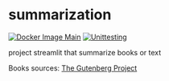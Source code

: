 # summarization

[![Docker Image Main](https://github.com/jeroux/summarization/actions/workflows/docker-image.yml/badge.svg?branch=main)](https://github.com/jeroux/summarization/actions/workflows/docker-image.yml)
[![Unittesting](https://github.com/jeroux/summarization/actions/workflows/unittesting.yml/badge.svg)](https://github.com/jeroux/summarization/actions/workflows/unittesting.yml)

project streamlit that summarize books or text

Books sources: [The Gutenberg Project](https://www.gutenberg.org/)
